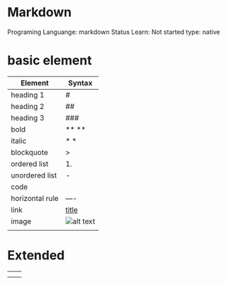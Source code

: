 # Markdown

Programing Languange: markdown
Status Learn: Not started
type: native

# basic element

| Element | Syntax |
| --- | --- |
| heading 1 | #  |
| heading 2 | ## |
| heading 3 | ### |
| bold | ** ** |
| italic | * * |
| blockquote | > |
| ordered list | 1. |
| unordered list | - |
| code | ` ` |
| horizontal rule | —- |
| link | [title](https:/ikan) |
| image | ![alt text](image.jpg) |
|  |  |

# Extended

|  |  |
| --- | --- |
|  |  |
|  |  |